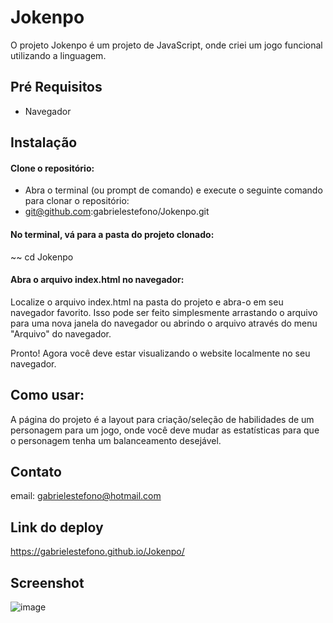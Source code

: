 # Jokenpo

O projeto Jokenpo é um projeto de JavaScript, onde criei um jogo funcional utilizando a linguagem.

## Pré Requisitos
* Navegador

## Instalação

#### Clone o repositório:
* Abra o terminal (ou prompt de comando) e execute o seguinte comando para clonar o repositório:
* git@github.com:gabrielestefono/Jokenpo.git
#### No terminal, vá para a pasta do projeto clonado:
~~ cd Jokenpo
#### Abra o arquivo index.html no navegador:
Localize o arquivo index.html na pasta do projeto e abra-o em seu navegador favorito. Isso pode ser feito simplesmente arrastando o arquivo para uma nova janela do navegador ou abrindo o arquivo através do menu "Arquivo" do navegador.

Pronto! Agora você deve estar visualizando o website localmente no seu navegador.

## Como usar:

A página do projeto é a layout para criação/seleção de habilidades de um personagem para um jogo, onde você deve mudar as estatísticas para que o personagem tenha um balanceamento desejável.

## Contato

email: gabrielestefono@hotmail.com

## Link do deploy
https://gabrielestefono.github.io/Jokenpo/

## Screenshot
![image](https://user-images.githubusercontent.com/104292192/210566921-a86cd337-95cb-4bf7-80a5-e9954ed14645.png)
